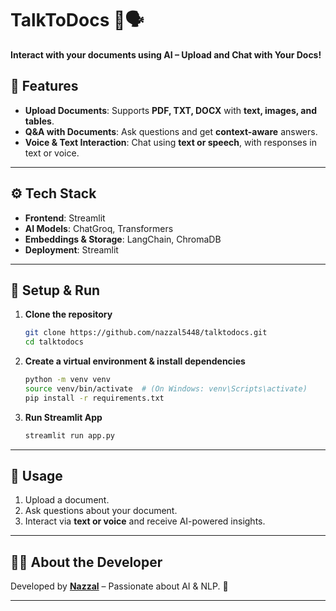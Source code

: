 # **TalkToDocs** 📄🗣️  
**Interact with your documents using AI – Upload and Chat with Your Docs!**  

## 🚀 **Features**  
- **Upload Documents**: Supports **PDF, TXT, DOCX** with **text, images, and tables**.  
- **Q&A with Documents**: Ask questions and get **context-aware** answers.  
- **Voice & Text Interaction**: Chat using **text or speech**, with responses in text or voice.  

---

## ⚙️ **Tech Stack**  
- **Frontend**: Streamlit  
- **AI Models**: ChatGroq, Transformers  
- **Embeddings & Storage**: LangChain, ChromaDB  
- **Deployment**: Streamlit  

---

## 🔧 **Setup & Run**  
1. **Clone the repository**  
   ```bash
   git clone https://github.com/nazzal5448/talktodocs.git  
   cd talktodocs
   ```
2. **Create a virtual environment & install dependencies**  
   ```bash
   python -m venv venv  
   source venv/bin/activate  # (On Windows: venv\Scripts\activate)  
   pip install -r requirements.txt  
   ```
3. **Run Streamlit App**  
   ```bash
   streamlit run app.py  
   ```

---

## 📌 **Usage**  
1. Upload a document.  
2. Ask questions about your document.  
3. Interact via **text or voice** and receive AI-powered insights.  

---

## 👨‍💻 **About the Developer**  
Developed by **[Nazzal](https://github.com/nazzal5448)** – Passionate about AI & NLP. 🚀  

---
